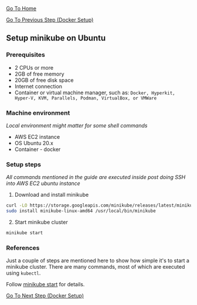 [Go To Home](/learning-cloud-k8s)

[Go To Previous Step (Docker Setup)](/learning-cloud-k8s/docker-setup)
## Setup minikube on Ubuntu
### Prerequisites
- 2 CPUs or more
- 2GB of free memory
- 20GB of free disk space
- Internet connection
- Container or virtual machine manager, such as: `Docker, Hyperkit, Hyper-V, KVM, Parallels, Podman, VirtualBox, or VMWare`

### Machine environment
*Local environment might matter for some shell commands*
- AWS EC2 instance
- OS Ubuntu 20.x
- Container - docker

### Setup steps
*All commands mentioned in the guide are executed inside post doing SSH into AWS EC2 ubuntu instance*

1. Download and install minikube
```bash
curl -LO https://storage.googleapis.com/minikube/releases/latest/minikube-linux-amd64
sudo install minikube-linux-amd64 /usr/local/bin/minikube
```

2. Start minikube cluster
```bash
minikube start
```

### References
Just a couple of steps are mentioned here to show how simple it's to start a minikube cluster. There are many commands, most of which are executed using `kubectl`.

Follow [minikube start](https://minikube.sigs.k8s.io/docs/start/) for details.

[Go To Next Step (Docker Setup)](/learning-cloud-k8s/kubectl-setup)
